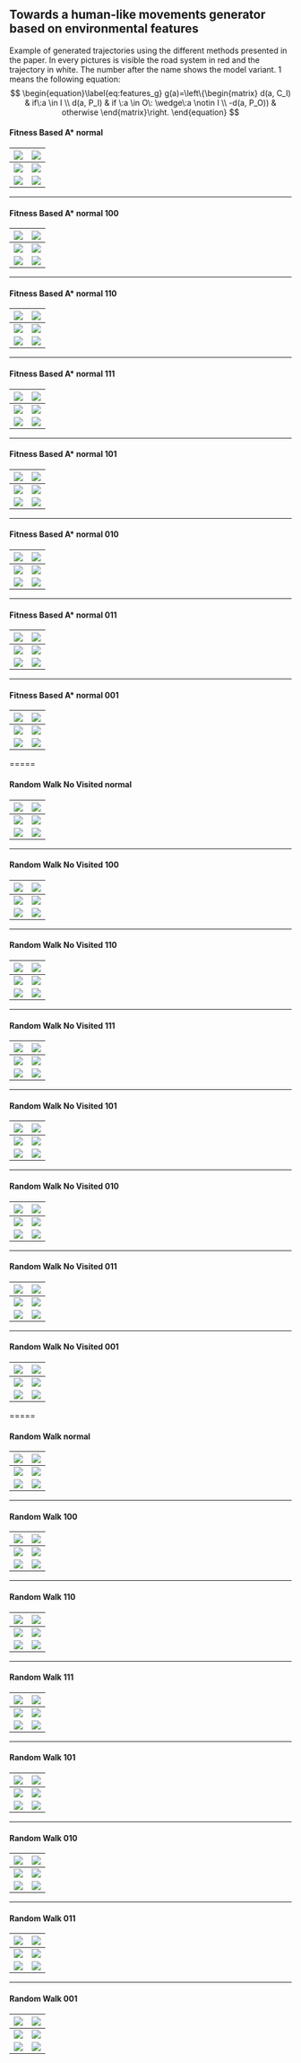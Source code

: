 ## Towards a human-like movements generator based on environmental features

Example of generated trajectories using the different methods presented in the paper. In every pictures is visible the road system in red and the trajectory in white. 
The number after the name shows the model variant. 
1 means the following equation:
$$
\begin{equation}\label{eq:features_g}
    g(a)=\left\{\begin{matrix}
    d(a, C_I) & if\:a \in I   \\ 
    d(a, P_I) & if \:a \in O\: \wedge\:a \notin  I   \\ 
    -d(a, P_O))  & otherwise
    \end{matrix}\right.
\end{equation}
$$

#### Fitness Based A* normal

| ![](pics/astar_normal/trajectory_0.png) | ![](pics/astar_normal/trajectory_1.png)  |
| --------------------------------------- | ---------------------------------------- |
| ![](pics/astar_normal/trajectory_2.png) | ![](pics/astar_normal/trajectory_3.png)  |
| ![](pics/astar_normal/trajectory_5.png) | ![](pics/astar_normal/trajectory_23.png) |

------

#### Fitness Based A* normal 100

| ![](pics/astar_pd_0/trajectory_0.png) | ![](pics/astar_pd_0/trajectory_1.png) |
| ------------------------------------- | ------------------------------------- |
| ![](pics/astar_pd_0/trajectory_2.png) | ![](pics/astar_pd_0/trajectory_3.png) |
| ![](pics/astar_pd_0/trajectory_4.png) | ![](pics/astar_pd_0/trajectory_5.png) |

-----

#### Fitness Based A* normal 110

| ![](pics/astar_pd_0_1/trajectory_0.png) | ![](pics/astar_pd_0_1/trajectory_1.png) |
| --------------------------------------- | --------------------------------------- |
| ![](pics/astar_pd_0_1/trajectory_2.png) | ![](pics/astar_pd_0_1/trajectory_3.png) |
| ![](pics/astar_pd_0_1/trajectory_4.png) | ![](pics/astar_pd_0_1/trajectory_5.png) |

---

#### Fitness Based A* normal 111

| ![](pics/astar_pd_0_1_2/trajectory_0.png) | ![](pics/astar_pd_0_1_2/trajectory_1.png) |
| ----------------------------------------- | ----------------------------------------- |
| ![](pics/astar_pd_0_1_2/trajectory_2.png) | ![](pics/astar_pd_0_1_2/trajectory_3.png) |
| ![](pics/astar_pd_0_1_2/trajectory_4.png) | ![](pics/astar_pd_0_1_2/trajectory_5.png) |

-----

#### Fitness Based A* normal 101

| ![](pics/astar_pd_0_2/trajectory_0.png) | ![](pics/astar_pd_0_2/trajectory_1.png) |
| --------------------------------------- | --------------------------------------- |
| ![](pics/astar_pd_0_2/trajectory_2.png) | ![](pics/astar_pd_0_2/trajectory_3.png) |
| ![](pics/astar_pd_0_2/trajectory_4.png) | ![](pics/astar_pd_0_2/trajectory_5.png) |

-----

#### Fitness Based A* normal 010

| ![](pics/astar_pd_1/trajectory_0.png) | ![](pics/astar_pd_1/trajectory_1.png) |
| --------------------------------------- | --------------------------------------- |
| ![](pics/astar_pd_1/trajectory_2.png) | ![](pics/astar_pd_1/trajectory_3.png) |
| ![](pics/astar_pd_1/trajectory_4.png) | ![](pics/astar_pd_1/trajectory_5.png) |

---

#### Fitness Based A* normal 011

| ![](pics/astar_pd_1_2/trajectory_0.png) | ![](pics/astar_pd_1_2/trajectory_1.png) |
| ----------------------------------------- | ----------------------------------------- |
| ![](pics/astar_pd_1_2/trajectory_2.png) | ![](pics/astar_pd_1_2/trajectory_3.png) |
| ![](pics/astar_pd_1_2/trajectory_4.png) | ![](pics/astar_pd_1_2/trajectory_5.png) |

-----

#### Fitness Based A* normal 001

| ![](pics/astar_pd_2/trajectory_0.png) | ![](pics/astar_pd_2/trajectory_1.png) |
| --------------------------------------- | --------------------------------------- |
| ![](pics/astar_pd_2/trajectory_2.png) | ![](pics/astar_pd_2/trajectory_3.png) |
| ![](pics/astar_pd_2/trajectory_4.png) | ![](pics/astar_pd_2/trajectory_5.png) |

=====

#### Random Walk No Visited  normal

| ![](pics/rw_standard_no_visited/trajectory_0.png) | ![](pics/rw_standard_no_visited/trajectory_1.png)  |
| --------------------------------------- | ---------------------------------------- |
| ![](pics/rw_standard_no_visited/trajectory_2.png) | ![](pics/rw_standard_no_visited/trajectory_3.png)  |
| ![](pics/rw_standard_no_visited/trajectory_4.png) | ![](pics/rw_standard_no_visited/trajectory_5.png) |

------

#### Random Walk No Visited 100

| ![](pics/rw_fitness_no_visited_pd_0/trajectory_0.png) | ![](pics/rw_fitness_no_visited_pd_0/trajectory_1.png) |
| ------------------------------------- | ------------------------------------- |
| ![](pics/rw_fitness_no_visited_pd_0/trajectory_2.png) | ![](pics/rw_fitness_no_visited_pd_0/trajectory_3.png) |
| ![](pics/rw_fitness_no_visited_pd_0/trajectory_4.png) | ![](pics/rw_fitness_no_visited_pd_0/trajectory_5.png) |

-----

#### Random Walk No Visited 110

| ![](pics/rw_fitness_no_visited_pd_0_1/trajectory_0.png) | ![](pics/rw_fitness_no_visited_pd_0_1/trajectory_1.png) |
| --------------------------------------- | --------------------------------------- |
| ![](pics/rw_fitness_no_visited_pd_0_1/trajectory_2.png) | ![](pics/rw_fitness_no_visited_pd_0_1/trajectory_3.png) |
| ![](pics/rw_fitness_no_visited_pd_0_1/trajectory_4.png) | ![](pics/rw_fitness_no_visited_pd_0_1/trajectory_5.png) |

---

#### Random Walk No Visited 111

| ![](pics/rw_fitness_no_visited_pd_0_1_2/trajectory_0.png) | ![](pics/rw_fitness_no_visited_pd_0_1_2/trajectory_1.png) |
| ----------------------------------------- | ----------------------------------------- |
| ![](pics/rw_fitness_no_visited_pd_0_1_2/trajectory_2.png) | ![](pics/rw_fitness_no_visited_pd_0_1_2/trajectory_3.png) |
| ![](pics/rw_fitness_no_visited_pd_0_1_2/trajectory_4.png) | ![](pics/rw_fitness_no_visited_pd_0_1_2/trajectory_5.png) |

-----

#### Random Walk No Visited 101

| ![](pics/rw_fitness_no_visited_pd_0_2/trajectory_0.png) | ![](pics/rw_fitness_no_visited_pd_0_2/trajectory_1.png) |
| --------------------------------------- | --------------------------------------- |
| ![](pics/rw_fitness_no_visited_pd_0_2/trajectory_2.png) | ![](pics/rw_fitness_no_visited_pd_0_2/trajectory_3.png) |
| ![](pics/rw_fitness_no_visited_pd_0_2/trajectory_4.png) | ![](pics/rw_fitness_no_visited_pd_0_2/trajectory_5.png) |

-----

#### Random Walk No Visited 010

| ![](pics/rw_fitness_no_visited_pd_1/trajectory_0.png) | ![](pics/rw_fitness_no_visited_pd_1/trajectory_1.png) |
| --------------------------------------- | --------------------------------------- |
| ![](pics/rw_fitness_no_visited_pd_1/trajectory_2.png) | ![](pics/rw_fitness_no_visited_pd_1/trajectory_3.png) |
| ![](pics/rw_fitness_no_visited_pd_1/trajectory_4.png) | ![](pics/rw_fitness_no_visited_pd_1/trajectory_5.png) |

---

#### Random Walk No Visited 011

| ![](pics/rw_fitness_no_visited_pd_1_2/trajectory_0.png) | ![](pics/rw_fitness_no_visited_pd_1_2/trajectory_1.png) |
| ----------------------------------------- | ----------------------------------------- |
| ![](pics/rw_fitness_no_visited_pd_1_2/trajectory_2.png) | ![](pics/rw_fitness_no_visited_pd_1_2/trajectory_3.png) |
| ![](pics/rw_fitness_no_visited_pd_1_2/trajectory_4.png) | ![](pics/rw_fitness_no_visited_pd_1_2/trajectory_5.png) |

-----

#### Random Walk No Visited 001

| ![](pics/rw_fitness_no_visited_pd_2/trajectory_0.png) | ![](pics/rw_fitness_no_visited_pd_2/trajectory_1.png) |
| --------------------------------------- | --------------------------------------- |
| ![](pics/rw_fitness_no_visited_pd_2/trajectory_2.png) | ![](pics/rw_fitness_no_visited_pd_2/trajectory_3.png) |
| ![](pics/rw_fitness_no_visited_pd_2/trajectory_4.png) | ![](pics/rw_fitness_no_visited_pd_2/trajectory_5.png) |

=====

#### Random Walk  normal

| ![](pics/rw_standard/trajectory_0.png) | ![](pics/rw_standard/trajectory_1.png)  |
| --------------------------------------- | ---------------------------------------- |
| ![](pics/rw_standard/trajectory_2.png) | ![](pics/rw_standard/trajectory_3.png)  |
| ![](pics/rw_standard/trajectory_4.png) | ![](pics/rw_standard/trajectory_5.png) |

------

#### Random Walk  100

| ![](pics/rw_fitness_pd_0/trajectory_0.png) | ![](pics/rw_fitness_pd_0/trajectory_1.png) |
| ------------------------------------- | ------------------------------------- |
| ![](pics/rw_fitness_pd_0/trajectory_2.png) | ![](pics/rw_fitness_pd_0/trajectory_3.png) |
| ![](pics/rw_fitness_pd_0/trajectory_4.png) | ![](pics/rw_fitness_pd_0/trajectory_5.png) |

-----

#### Random Walk  110

| ![](pics/rw_fitness_pd_0_1/trajectory_0.png) | ![](pics/rw_fitness_pd_0_1/trajectory_1.png) |
| --------------------------------------- | --------------------------------------- |
| ![](pics/rw_fitness_pd_0_1/trajectory_2.png) | ![](pics/rw_fitness_pd_0_1/trajectory_3.png) |
| ![](pics/rw_fitness_pd_0_1/trajectory_4.png) | ![](pics/rw_fitness_pd_0_1/trajectory_5.png) |

---

#### Random Walk  111

| ![](pics/rw_fitness_pd_0_1_2/trajectory_0.png) | ![](pics/rw_fitness_pd_0_1_2/trajectory_1.png) |
| ----------------------------------------- | ----------------------------------------- |
| ![](pics/rw_fitness_pd_0_1_2/trajectory_2.png) | ![](pics/rw_fitness_pd_0_1_2/trajectory_3.png) |
| ![](pics/rw_fitness_pd_0_1_2/trajectory_4.png) | ![](pics/rw_fitness_pd_0_1_2/trajectory_5.png) |

-----

#### Random Walk  101

| ![](pics/rw_fitness_pd_0_2/trajectory_0.png) | ![](pics/rw_fitness_pd_0_2/trajectory_1.png) |
| --------------------------------------- | --------------------------------------- |
| ![](pics/rw_fitness_pd_0_2/trajectory_2.png) | ![](pics/rw_fitness_pd_0_2/trajectory_3.png) |
| ![](pics/rw_fitness_pd_0_2/trajectory_4.png) | ![](pics/rw_fitness_pd_0_2/trajectory_5.png) |

-----

#### Random Walk  010

| ![](pics/rw_fitness_pd_1/trajectory_0.png) | ![](pics/rw_fitness_pd_1/trajectory_1.png) |
| --------------------------------------- | --------------------------------------- |
| ![](pics/rw_fitness_pd_1/trajectory_2.png) | ![](pics/rw_fitness_pd_1/trajectory_3.png) |
| ![](pics/rw_fitness_pd_1/trajectory_4.png) | ![](pics/rw_fitness_pd_1/trajectory_5.png) |

---

#### Random Walk 011

| ![](pics/rw_fitness_pd_1_2/trajectory_0.png) | ![](pics/rw_fitness_pd_1_2/trajectory_1.png) |
| ----------------------------------------- | ----------------------------------------- |
| ![](pics/rw_fitness_pd_1_2/trajectory_2.png) | ![](pics/rw_fitness_pd_1_2/trajectory_3.png) |
| ![](pics/rw_fitness_pd_1_2/trajectory_4.png) | ![](pics/rw_fitness_pd_1_2/trajectory_5.png) |

-----

#### Random Walk  001

| ![](pics/rw_fitness_pd_2/trajectory_0.png) | ![](pics/rw_fitness_pd_2/trajectory_1.png) |
| --------------------------------------- | --------------------------------------- |
| ![](pics/rw_fitness_pd_2/trajectory_2.png) | ![](pics/rw_fitness_pd_2/trajectory_3.png) |
| ![](pics/rw_fitness_pd_2/trajectory_4.png) | ![](pics/rw_fitness_pd_2/trajectory_5.png) |







